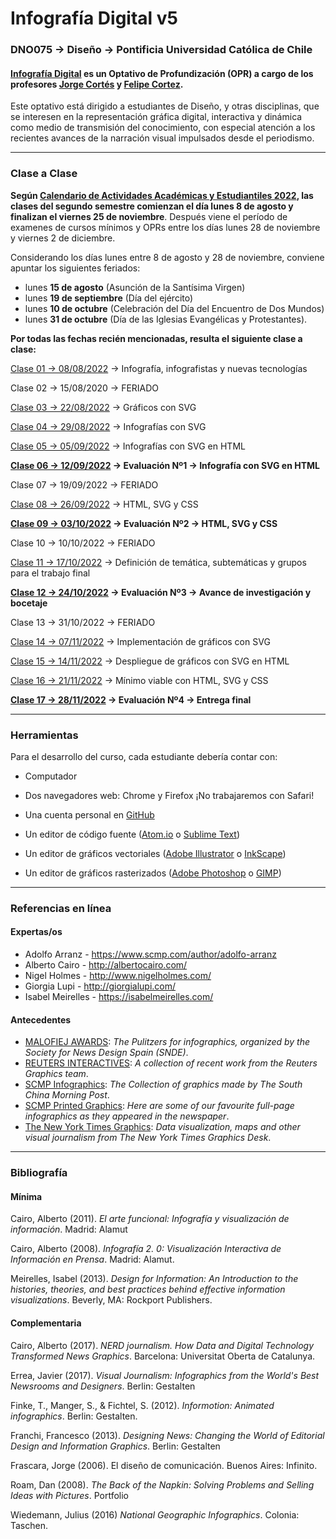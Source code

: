 # Infografía Digital v5

### DNO075 → Diseño → Pontificia Universidad Católica de Chile

#### [Infografía Digital](http://catalogo.uc.cl/index.php?tmpl=component&option=com_catalogo&view=programa&sigla=dno075) es un Optativo de Profundización (OPR) a cargo de los profesores [Jorge Cortés](https://cargocollective.com/jorgelcortes/) y [Felipe Cortez](http://faco.cl/).

Este optativo está dirigido a estudiantes de Diseño, y otras disciplinas, que se interesen en la representación gráfica digital, interactiva y dinámica como medio de transmisión del conocimiento, con especial atención a los recientes avances de la narración visual impulsados desde el periodismo.


- - - - - - - - - -

### Clase a Clase


**Según [Calendario de Actividades Académicas y Estudiantiles 2022](https://admisionyregistros.uc.cl/noticias-alumnos/1711-calendario-academico-5), las clases del segundo semestre comienzan el día lunes 8 de agosto y finalizan el viernes 25 de noviembre**. Después viene el período de examenes de cursos mínimos y OPRs entre los días lunes 28 de noviembre y viernes 2 de diciembre. 

Considerando los días lunes entre 8 de agosto y 28 de noviembre, conviene apuntar los siguientes feriados:

- lunes **15 de agosto** (Asunción de la Santísima Virgen)
- lunes **19 de septiembre** (Día del ejército)
- lunes **10 de octubre** (Celebración del Día del Encuentro de Dos Mundos)
- lunes **31 de octubre** (Día de las Iglesias Evangélicas y Protestantes).

**Por todas las fechas recién mencionadas, resulta el siguiente clase a clase:**

[Clase 01 → 08/08/2022](https://github.com/profesorfaco/dno075-2022-2/tree/main/clase-01) → Infografía, infografistas y nuevas tecnologías

Clase 02 → 15/08/2020 → FERIADO

[Clase 03 → 22/08/2022](https://github.com/profesorfaco/dno075-2022-2/tree/main/clase-03) → Gráficos con SVG

[Clase 04 → 29/08/2022](https://github.com/profesorfaco/dno075-2022-2/tree/main/clase-04) → Infografías con SVG 

[Clase 05 → 05/09/2022](https://github.com/profesorfaco/dno075-2022-2/tree/main/clase-05) → Infografías con SVG en HTML

**[Clase 06 → 12/09/2022](https://github.com/profesorfaco/dno075-2022-2/tree/main/clase-06) → Evaluación Nº1 → Infografía con SVG en HTML**

Clase 07 → 19/09/2022 → FERIADO

[Clase 08 → 26/09/2022](https://github.com/profesorfaco/dno075-2022-2/tree/main/clase-08) → HTML, SVG y CSS

**[Clase 09 → 03/10/2022](https://github.com/profesorfaco/dno075-2022-2/tree/main/clase-09) → Evaluación Nº2 → HTML, SVG y CSS**

Clase 10 → 10/10/2022 → FERIADO

[Clase 11 → 17/10/2022](https://github.com/profesorfaco/dno075-2022-2/tree/main/clase-11) → Definición de temática, subtemáticas y grupos para el trabajo final

**[Clase 12 → 24/10/2022](https://github.com/profesorfaco/dno075-2022-2/tree/main/clase-12) → Evaluación Nº3 → Avance de investigación y bocetaje** 

Clase 13 → 31/10/2022 → FERIADO

[Clase 14 → 07/11/2022](https://github.com/profesorfaco/dno075-2022-2/tree/main/clase-14) → Implementación de gráficos con SVG

[Clase 15 → 14/11/2022](https://github.com/profesorfaco/dno075-2022-2/tree/main/clase-15) → Despliegue de gráficos con SVG en HTML

[Clase 16 → 21/11/2022](https://github.com/profesorfaco/dno075-2022-2/tree/main/clase-16) → Mínimo viable con HTML, SVG y CSS

**[Clase 17 → 28/11/2022](https://github.com/profesorfaco/dno075-2022-2/tree/main/clase-17) → Evaluación Nº4 → Entrega final**


- - - - - - - - - -

### Herramientas

Para el desarrollo del curso, cada estudiante debería contar con:

- Computador

- Dos navegadores web: Chrome y Firefox ¡No trabajaremos con Safari!

- Una cuenta personal en [GitHub](https://github.com/join)

- Un editor de código fuente ([Atom.io](https://atom.io/) o [Sublime Text](https://www.sublimetext.com/))

- Un editor de gráficos vectoriales ([Adobe Illustrator](https://www.adobe.com/la/products/illustrator.html) o [InkScape](https://inkscape.org/es/))

- Un editor de gráficos rasterizados ([Adobe Photoshop](https://www.adobe.com/la/products/photoshop.html) o [GIMP](https://www.gimp.org/))


- - - - - - - - - - 

### Referencias en línea

#### Expertas/os

- Adolfo Arranz - https://www.scmp.com/author/adolfo-arranz
- Alberto Cairo - http://albertocairo.com/
- Nigel Holmes - http://www.nigelholmes.com/
- Giorgia Lupi - http://giorgialupi.com/ 
- Isabel Meirelles - https://isabelmeirelles.com/

#### Antecedentes

- [MALOFIEJ AWARDS](https://www.malofiejgraphics.com/): *The Pulitzers for infographics, organized by the Society for News Design Spain (SNDE)*.
- [REUTERS INTERACTIVES](https://graphics.reuters.com/): *A collection of recent work from the Reuters Graphics team*.
- [SCMP Infographics](https://www.scmp.com/infographic/): *The Collection of graphics made by The South China Morning Post*.
- [SCMP Printed Graphics](https://multimedia.scmp.com/culture/article/SCMP-printed-graphics-memory/): *Here are some of our favourite full-page infographics as they appeared in the newspaper*.
- [The New York Times Graphics](https://www.nytimes.com/spotlight/graphics): *Data visualization, maps and other visual journalism from The New York Times Graphics Desk*.

- - - - - - - - - -

### Bibliografía

#### Mínima

Cairo, Alberto (2011). *El arte funcional: Infografía y visualización de información*. Madrid: Alamut

Cairo, Alberto (2008). *Infografía 2. 0: Visualización Interactiva de Información en Prensa*. Madrid: Alamut.

Meirelles, Isabel (2013). *Design for Information: An Introduction to the histories, theories, and best practices behind effective information visualizations*. Beverly, MA: Rockport Publishers.

#### Complementaria

Cairo, Alberto (2017). *NERD journalism. How Data and Digital Technology Transformed News Graphics*. Barcelona: Universitat Oberta de Catalunya.

Errea, Javier (2017). *Visual Journalism: Infographics from the World's Best Newsrooms and Designers*. Berlin: Gestalten

Finke, T., Manger, S., & Fichtel, S. (2012). *Informotion: Animated infographics*. Berlin: Gestalten.

Franchi, Francesco (2013). *Designing News: Changing the World of Editorial Design and Information Graphics*. Berlin: Gestalten

Frascara, Jorge (2006). El diseño de comunicación. Buenos Aires: Infinito.

Roam, Dan (2008). *The Back of the Napkin: Solving Problems and Selling Ideas with Pictures*. Portfolio

Wiedemann, Julius (2016) *National Geographic Infographics*. Colonia: Taschen.
